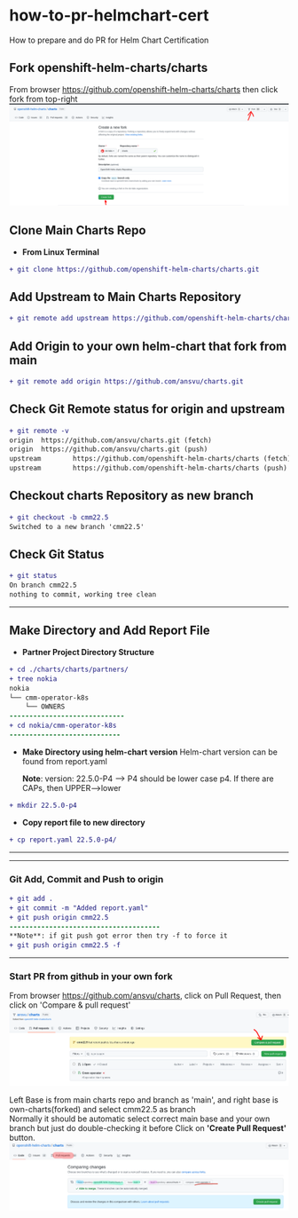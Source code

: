 # how-to-pr-helmchart-cert
How to prepare and do PR for Helm Chart Certification

## Fork openshift-helm-charts/charts
From browser https://github.com/openshift-helm-charts/charts then click fork from top-right  
![Fork Openshift Helm Chart](img/fork-chart.png "Fork Openshift Helm Chart")

## Clone Main Charts Repo
- **From Linux Terminal**
```diff
+ git clone https://github.com/openshift-helm-charts/charts.git
```
## Add Upstream to Main Charts Repository
```diff
+ git remote add upstream https://github.com/openshift-helm-charts/charts
```

## Add Origin to your own helm-chart that fork from main
```diff
+ git remote add origin https://github.com/ansvu/charts.git
```

## Check Git Remote status for origin and upstream
```diff
+ git remote -v
origin  https://github.com/ansvu/charts.git (fetch)
origin  https://github.com/ansvu/charts.git (push)
upstream        https://github.com/openshift-helm-charts/charts (fetch)
upstream        https://github.com/openshift-helm-charts/charts (push)
```
## Checkout charts Repository as new branch
```diff
+ git checkout -b cmm22.5
Switched to a new branch 'cmm22.5'
```
## Check Git Status
```diff
+ git status
On branch cmm22.5
nothing to commit, working tree clean
```
---
## Make Directory and Add Report File
- **Partner Project Directory Structure**
```diff
+ cd ./charts/charts/partners/
+ tree nokia
nokia
└── cmm-operator-k8s
    └── OWNERS
-----------------------------
+ cd nokia/cmm-operator-k8s
----------------------------
```
- **Make Directory using helm-chart version**
  Helm-chart version can be found from report.yaml
  
  **Note**: version: 22.5.0-P4 --> P4 should be lower case p4. If there are CAPs, then UPPER-->lower

```diff
+ mkdir 22.5.0-p4
```
- **Copy report file to new directory**
```diff
+ cp report.yaml 22.5.0-p4/
```
---
---
### Git Add, Commit and Push to origin
```diff
+ git add .
+ git commit -m "Added report.yaml"
+ git push origin cmm22.5
--------------------------------------
**Note**: if git push got error then try -f to force it
+ git push origin cmm22.5 -f
```
---
### Start PR from github in your own fork
From browser https://github.com/ansvu/charts, click on Pull Request, then click on 'Compare & pull request'
![Compare-pull-request](img/final-pr-merge.png "Compare & Pull-Request")  

Left Base is from main charts repo and branch as 'main', and right base is own-charts(forked) and select cmm22.5 as branch  
Normally it should be automatic select correct main base and your own branch but just do double-checking it before Click on **'Create Pull Request'** button.  
![Start Final PR](img/pull-request.png "Start do Helm Chart Final PR")


